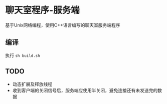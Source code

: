 # 聊天室程序-服务端

基于Unix网络编程，使用C++语言编写的聊天室服务端程序

## 编译
执行 ```sh build.sh```

## TODO
- 动态扩展及释放线程
- 收到客户端的关闭信号后，服务端应使用半关闭，避免连接还有未发送完的数据
